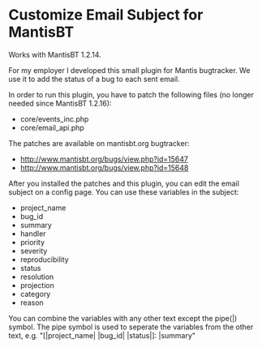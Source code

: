 Customize Email Subject for MantisBT
====================================

Works with MantisBT 1.2.14.

For my employer I developed this small plugin for Mantis bugtracker. We use it to add the status of a bug to each sent email.

In order to run this plugin, you have to patch the following files (no longer needed since MantisBT 1.2.16):
- core/events_inc.php
- core/email_api.php


The patches are available on mantisbt.org bugtracker:
- http://www.mantisbt.org/bugs/view.php?id=15647
- http://www.mantisbt.org/bugs/view.php?id=15648


After you installed the patches and this plugin, you can edit the email subject on a config page.
You can use these variables in the subject:
- project_name
- bug_id
- summary
- handler
- priority
- severity
- reproducibility
- status
- resolution
- projection
- category
- reason

You can combine the variables with any other text except the pipe(|) symbol. 
The pipe symbol is used to seperate the variables from the other text, e.g. "[|project_name| |bug_id| |status|]: |summary"
